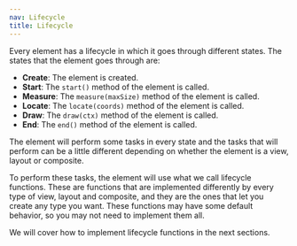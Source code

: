 ```yaml
---
nav: Lifecycle
title: Lifecycle
---
```


Every element has a lifecycle in which it goes through different states. The states that the element goes through are:

- **Create**: The element is created.
- **Start**: The `start()` method of the element is called.
- **Measure**: The `measure(maxSize)` method of the element is called.
- **Locate**: The `locate(coords)` method of the element is called.
- **Draw**: The `draw(ctx)` method of the element is called.
- **End**: The `end()` method of the element is called.

The element will perform some tasks in every state and the tasks that will perform can be a little different depending on whether the element is a view, layout or composite.

To perform these tasks, the element will use what we call lifecycle functions. These are functions that are implemented differently by every type of view, layout and composite, and they are the ones that let you create any type you want. These functions may have some default behavior, so you may not need to implement them all.

We will cover how to implement lifecycle functions in the next sections.
